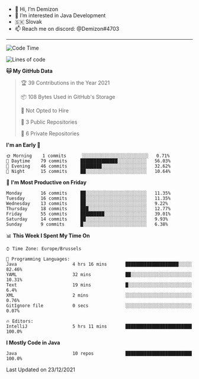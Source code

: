 - 👋 Hi, I’m Demizon
- 👀 I’m interested in Java Development
- 🇸🇰 Slovak
- 📫 Reach me on discord: @Demizon#4703
<hr>

<!--START_SECTION:waka-->
![Code Time](http://img.shields.io/badge/Code%20Time-154%20hrs%2045%20mins-blue)

![Lines of code](https://img.shields.io/badge/From%20Hello%20World%20I%27ve%20Written-8%20Thousand%20lines%20of%20code-blue)

**🐱 My GitHub Data** 

> 🏆 39 Contributions in the Year 2021
 > 
> 📦 108 Bytes Used in GitHub's Storage 
 > 
> 🚫 Not Opted to Hire
 > 
> 📜 3 Public Repositories 
 > 
> 🔑 6 Private Repositories  
 > 
**I'm an Early 🐤** 

```text
🌞 Morning    1 commits      ░░░░░░░░░░░░░░░░░░░░░░░░░   0.71% 
🌆 Daytime    79 commits     ██████████████░░░░░░░░░░░   56.03% 
🌃 Evening    46 commits     ████████░░░░░░░░░░░░░░░░░   32.62% 
🌙 Night      15 commits     ██░░░░░░░░░░░░░░░░░░░░░░░   10.64%

```
📅 **I'm Most Productive on Friday** 

```text
Monday       16 commits     ██░░░░░░░░░░░░░░░░░░░░░░░   11.35% 
Tuesday      16 commits     ██░░░░░░░░░░░░░░░░░░░░░░░   11.35% 
Wednesday    13 commits     ██░░░░░░░░░░░░░░░░░░░░░░░   9.22% 
Thursday     18 commits     ███░░░░░░░░░░░░░░░░░░░░░░   12.77% 
Friday       55 commits     █████████░░░░░░░░░░░░░░░░   39.01% 
Saturday     14 commits     ██░░░░░░░░░░░░░░░░░░░░░░░   9.93% 
Sunday       9 commits      █░░░░░░░░░░░░░░░░░░░░░░░░   6.38%

```


📊 **This Week I Spent My Time On** 

```text
⌚︎ Time Zone: Europe/Brussels

💬 Programming Languages: 
Java                     4 hrs 16 mins       ████████████████████░░░░░   82.46% 
YAML                     32 mins             ██░░░░░░░░░░░░░░░░░░░░░░░   10.31% 
Text                     19 mins             █░░░░░░░░░░░░░░░░░░░░░░░░   6.4% 
XML                      2 mins              ░░░░░░░░░░░░░░░░░░░░░░░░░   0.76% 
GitIgnore file           0 secs              ░░░░░░░░░░░░░░░░░░░░░░░░░   0.07%

🔥 Editors: 
IntelliJ                 5 hrs 11 mins       █████████████████████████   100.0%

```

**I Mostly Code in Java** 

```text
Java                     10 repos            █████████████████████████   100.0%

```



 Last Updated on 23/12/2021
<!--END_SECTION:waka-->
